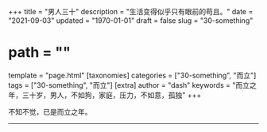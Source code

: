 +++
title = "男人三十"
description = "生活变得似乎只有眼前的苟且。"
date = "2021-09-03"
updated = "1970-01-01"
draft = false
slug = "30-something"
# path = ""
template = "page.html"
[taxonomies]
categories = ["30-something", "而立"]
tags = ["30-something", "而立"]
[extra]
author = "dash"
keywords = "而立之年，三十岁，男人，不如狗，家庭，压力，不如意，孤独"
+++

不知不觉，已是而立之年。
<!-- more -->

---
